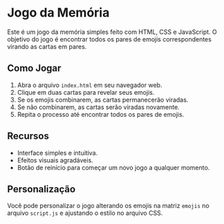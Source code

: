 # Jogo da Memória

Este é um jogo da memória simples feito com HTML, CSS e JavaScript. O objetivo do jogo é encontrar todos os pares de emojis correspondentes virando as cartas em pares.

## Como Jogar

1. Abra o arquivo `index.html` em seu navegador web.
2. Clique em duas cartas para revelar seus emojis.
3. Se os emojis combinarem, as cartas permanecerão viradas.
4. Se não combinarem, as cartas serão viradas novamente.
5. Repita o processo até encontrar todos os pares de emojis.

## Recursos

- Interface simples e intuitiva.
- Efeitos visuais agradáveis.
- Botão de reinício para começar um novo jogo a qualquer momento.

## Personalização

Você pode personalizar o jogo alterando os emojis na matriz `emojis` no arquivo `script.js` e ajustando o estilo no arquivo CSS.
